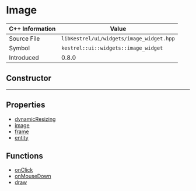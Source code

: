 
# Image

| C++ Information | Value |
| --- | --- |
| Source File | `libKestrel/ui/widgets/image_widget.hpp` |
| Symbol | `kestrel::ui::widgets::image_widget` |
| Introduced | 0.8.0 |

## Constructor

---

## Properties

 - [dynamicResizing](dynamicResizing.md)
 - [image](image.md)
 - [frame](frame.md)
 - [entity](entity.md)

## Functions

 - [onClick](onClick.md)
 - [onMouseDown](onMouseDown.md)
 - [draw](draw.md)

